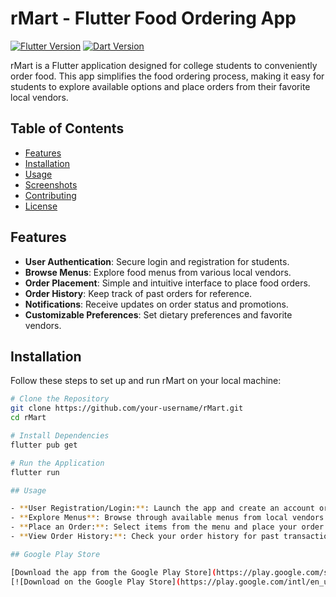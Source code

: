 # rMart - Flutter Food Ordering App

[![Flutter Version](https://img.shields.io/badge/Flutter-v2.8.0-blue.svg)](https://flutter.dev/)
[![Dart Version](https://img.shields.io/badge/Dart-v2.15.0-blue.svg)](https://dart.dev/)

rMart is a Flutter application designed for college students to conveniently order food. This app simplifies the food ordering process, making it easy for students to explore available options and place orders from their favorite local vendors.

## Table of Contents

- [Features](#features)
- [Installation](#installation)
- [Usage](#usage)
- [Screenshots](#screenshots)
- [Contributing](#contributing)
- [License](#license)

## Features

- **User Authentication**: Secure login and registration for students.
- **Browse Menus**: Explore food menus from various local vendors.
- **Order Placement**: Simple and intuitive interface to place food orders.
- **Order History**: Keep track of past orders for reference.
- **Notifications**: Receive updates on order status and promotions.
- **Customizable Preferences**: Set dietary preferences and favorite vendors.

## Installation

Follow these steps to set up and run rMart on your local machine:

```bash
# Clone the Repository
git clone https://github.com/your-username/rMart.git
cd rMart

# Install Dependencies
flutter pub get

# Run the Application
flutter run

## Usage

- **User Registration/Login:**: Launch the app and create an account or log in.
- **Explore Menus**: Browse through available menus from local vendors.
- **Place an Order:**: Select items from the menu and place your order.
- **View Order History:**: Check your order history for past transactions.

## Google Play Store

[Download the app from the Google Play Store](https://play.google.com/store/apps/details?id=com.DevAsh.RMart&hl=en_IN&gl=IN)
[![Download on the Google Play Store](https://play.google.com/intl/en_us/badges/static/images/badges/en_badge_web_generic.png)](https://play.google.com/store/apps/details?id=com.DevAsh.RMart&hl=en_IN&gl=IN)